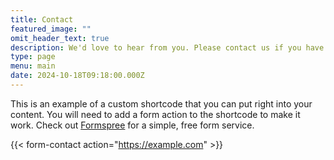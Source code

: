 ```yaml
---
title: Contact
featured_image: ""
omit_header_text: true
description: We'd love to hear from you. Please contact us if you have any questions.
type: page
menu: main
date: 2024-10-18T09:18:00.000Z
---
```



This is an example of a custom shortcode that you can put right into your content. You will need to add a form action to the shortcode to make it work. Check out [Formspree](https://formspree.io/) for a simple, free form service. 

{{< form-contact action="https://example.com"  >}}

